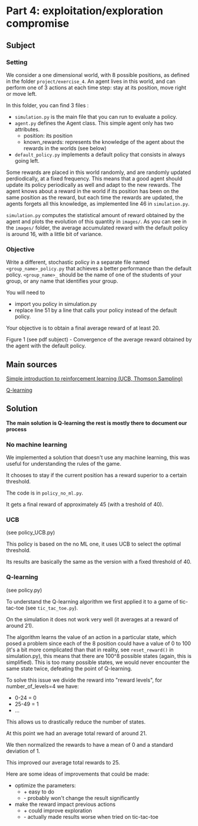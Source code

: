 # Part 4: exploitation/exploration compromise

## Subject

### Setting

We consider a one dimensional world, with 8 possible positions, as defined in the folder ```project/exercise_4```. An agent lives in this world, and can perform one of 3 actions at each time step: stay at its position, move right or move left.

In this folder, you can find 3 files :
- ```simulation.py``` is the main file that you can run to evaluate a policy.
- ```agent.py``` defines the Agent class. This simple agent only has two attributes.
	- position: its position
	- known_rewards: represents the knowledge of the agent about the rewards in the worlds (see below)
- ```default_policy.py``` implements a default policy that consists in always going left.

Some rewards are placed in this world randomly, and are randomly updated perdiodically, at a fixed frequency. This means that a good agent should update its policy periodically as well and adapt to the new rewards. The agent knows about a reward in the world if its position has been on the same position as the reward, but each time the rewards are updated, the agents forgets all this knowledge, as implemented line 46 in ```simulation.py```.

```simulation.py``` computes the statistical amount of reward obtained by the agent and plots the evolution of this quantity in ```images/```. As you can see in the ```images/``` folder, the average accumulated reward with the default policy is around 16, with a little bit of variance.

### Objective

Write a different, stochastic policy in a separate file named ```<group_name>_policy.py``` that achieves a better performance than the default policy. ```<group_name>_``` should be the name of one of the students of your group, or any name that identifies your
group.

You will need to
- import you policy in simulation.py
- replace line 51 by a line that calls your policy instead of the default policy.

Your objective is to obtain a final average reward of at least 20.

Figure 1 (see pdf subject) - Convergence of the average reward obtained by the agent with the default policy.

## Main sources

[Simple introduction to reinforcement learning (UCB, Thomson Sampling)](https://www.kaggle.com/code/sangwookchn/reinforcement-learning-using-scikit-learn)

[Q-learning](https://en.wikipedia.org/wiki/Q-learning)

## Solution

**The main solution is Q-learning the rest is mostly there to document our process**

### No machine learning

We implemented a solution that doesn't use any machine learning, this was useful for understanding the rules of the game.

It chooses to stay if the current position has a reward superior to a certain threshold.

The code is in ```policy_no_ml.py```.

It gets a final reward of approximately 45 (with a treshold of 40).

### UCB

(see policy_UCB.py)

This policy is based on the no ML one, it uses UCB to select the optimal threshold.

Its results are basically the same as the version with a fixed threshold of 40.

### Q-learning

(see policy.py)

To understand the Q-learning algorithm we first applied it to a game of tic-tac-toe (see ```tic_tac_toe.py```).

On the simulation it does not work very well (it averages at a reward of around 21).

The algorithm learns the value of an action in a particular state, which posed a problem since each of the 8 position could have a value of 0 to 100 (it's a bit more complicated than that in reality, see ```reset_reward()``` in simulation.py), this means that there are 100^8 possible states (again, this is simplified). This is too many possible states, we would never encounter the same state twice, defeating the point of Q-learning.

To solve this issue we divide the reward into "reward levels", for number_of_levels=4 we have:
- 0-24 = 0
- 25-49 = 1
- ...

This allows us to drastically reduce the number of states.

At this point we had an average total reward of around 21.

We then normalized the rewards to have a mean of 0 and a standard deviation of 1.

This improved our average total rewards to 25.

Here are some ideas of improvements that could be made:
- optimize the parameters:
	- \+ easy to do
	- \- probably won't change the result significantly
- make the reward impact previous actions
	- \+ could improve exploration
	- \- actually made results worse when tried on tic-tac-toe
